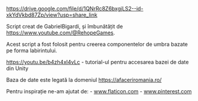 https://drive.google.com/file/d/1QNrRc8Z6bxgjLS2--id-xkYdVkbd87Zp/view?usp=share_link

Script creat de GabrielBigardi, și îmbunătățit de https://www.youtube.com/@RehopeGames. 

Acest script a fost folosit pentru creerea componentelor de umbra bazate pe forma labirintului.

https://youtu.be/b4zh4xl4vLc - tutorial-ul pentru accesarea bazei de date din Unity

Baza de date este legată la domeniul https://afaceriromania.ro/

Pentru inspirație ne-am ajutat de: - www.flaticon.com
                                  - www.pinterest.com
